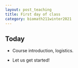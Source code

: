 ```yaml
---
layout: post_teaching
title: First day of class
category: biomath211winter2021
---
```


## Today

* Course introduction, logistics.

* Let us get started!
